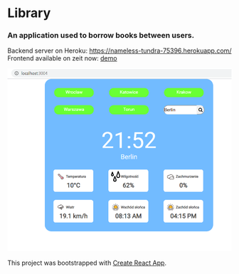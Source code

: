 # Library

### An application used to borrow books between users.

Backend server on Heroku: https://nameless-tundra-75396.herokuapp.com/
Frontend available on zeit now: [demo](https://library.maczi01.now.sh/)

![screenshot](https://github.com/Maczi01/WheaterApp/blob/master/src/assets/img/index.png?raw=true)



This project was bootstrapped with [Create React App](https://github.com/facebook/create-react-app).
